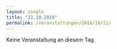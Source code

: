 ```yaml
---
layout: single
title: "21.10.2016"
permalink: /veranstaltungen/2016/10/21/
---
```


Keine Veranstaltung an diesem Tag.
